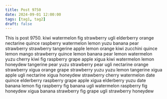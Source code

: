 ```yaml
---
title: Post 9750
date: 2024-09-01 12:00:00
tags: [tag1, tag2]
draft: false
---
```

This is post 9750.
kiwi
watermelon
fig
strawberry
ugli
elderberry
orange
nectarine
quince
raspberry
watermelon
lemon
yuzu
banana
pear
strawberry
strawberry
tangerine
apple
lemon
orange
kiwi
zucchini
quince
lemon
mango
strawberry
quince
lemon
banana
pear
lemon
watermelon
yuzu
cherry
kiwi
fig
raspberry
grape
apple
xigua
kiwi
watermelon
lemon
honeydew
tangerine
pear
yuzu
strawberry
pear
ugli
nectarine
orange
strawberry
xigua
orange
grape
strawberry
yuzu
yuzu
lemon
tangerine
xigua
apple
ugli
nectarine
xigua
honeydew
strawberry
cherry
watermelon
date
quince
elderberry
raspberry
grape
apple
xigua
elderberry
yuzu
date
banana
lemon
fig
raspberry
fig
banana
ugli
watermelon
raspberry
fig
honeydew
xigua
banana
strawberry
fig
grape
ugli
strawberry
honeydew
